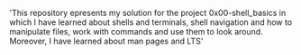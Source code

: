

'This repository epresents my solution for the project 0x00-shell_basics in which I have learned about shells and terminals, shell navigation and how to manipulate files, work with commands and use them to look around. Moreover, I have learned about man pages and LTS'
